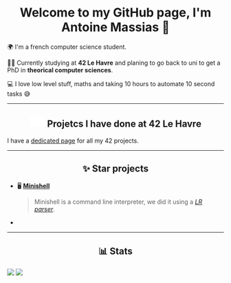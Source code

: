 <h1 align=center> Welcome to my GitHub page, I'm Antoine Massias 👋 </h1>

🌍 I'm a french computer science student.

🧑‍🎓 Currently studying at **42 Le Havre** and planing to go back to uni to get a PhD
in **theorical computer sciences**.

💻 I love low level stuff, maths and taking 10 hours to automate 10 second tasks
😅

---

<h2 align=center> <img align=vertical height="25px" src="./42logo.svg" /> <a align=vertical> Projetcs I have done at 42 Le Havre </a> </h2>

I have a [dedicated page](https://www.github.com/42-amassias) for all my 42 projects.


---

<h2 align="center"> ✨ Star projects </h2>

- 🖥️ [**Minishell**](https://www.github.com/lailouezzz/minishell)
	> Minishell is a command line interpreter, we did it using a [*LR parser*](https://en.wikipedia.org/wiki/LR_parser).

- 

---

<h2 align="center"> 📊 Stats </h2>

<img align=center src="https://github-readme-stats.vercel.app/api/top-langs/?username=Dyamen1411&theme=blueberry&hide_border=true&layout=compact" />

<img align=center src="https://github-readme-stats.vercel.app/api?username=Dyamen1411&show_icons=true&theme=blueberry&hide_border=true&layout=compact" />